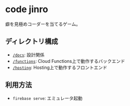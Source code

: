 # code jinro

癖を見極めコーダーを当てるゲーム。

## ディレクトリ構成

- [`/docs`](/docs/README.md): 設計関係
- [`/functions`](/functions/README.md): Cloud Functions上で動作するバックエンド
- [`/hosting`](/hosting/README.md): Hosting上で動作するフロントエンド

## 利用方法

- `firebase serve`: エミュレータ起動
